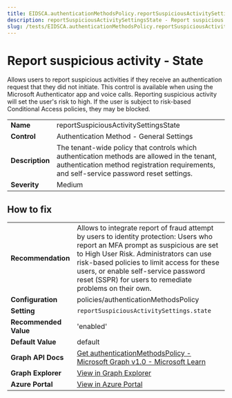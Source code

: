 ```yaml
---
title: EIDSCA.authenticationMethodsPolicy.reportSuspiciousActivitySettingsState
description: reportSuspiciousActivitySettingsState - Report suspicious activity - State
slug: /tests/EIDSCA.authenticationMethodsPolicy.reportSuspiciousActivitySettingsState
---
```


# Report suspicious activity - State

Allows users to report suspicious activities if they receive an authentication request that they did not initiate. This control is available when using the Microsoft Authenticator app and voice calls. Reporting suspicious activity will set the user's risk to high. If the user is subject to risk-based Conditional Access policies, they may be blocked.

| | |
|-|-|
| **Name** | reportSuspiciousActivitySettingsState |
| **Control** | Authentication Method - General Settings |
| **Description** | The tenant-wide policy that controls which authentication methods are allowed in the tenant, authentication method registration requirements, and self-service password reset settings. |
| **Severity** | Medium |

## How to fix
| | |
|-|-|
| **Recommendation** | Allows to integrate report of fraud attempt by users to identity protection: Users who report an MFA prompt as suspicious are set to High User Risk. Administrators can use risk-based policies to limit access for these users, or enable self-service password reset (SSPR) for users to remediate problems on their own. |
| **Configuration** | policies/authenticationMethodsPolicy |
| **Setting** | `reportSuspiciousActivitySettings.state` |
| **Recommended Value** | 'enabled' |
| **Default Value** | default |
| **Graph API Docs** | [Get authenticationMethodsPolicy - Microsoft Graph v1.0 - Microsoft Learn](https://learn.microsoft.com/en-us/graph/api/authenticationmethodspolicy-get) |
| **Graph Explorer** | [View in Graph Explorer](https://developer.microsoft.com/en-us/graph/graph-explorer?request=policies/authenticationMethodsPolicy&method=GET&version=beta&GraphUrl=https://graph.microsoft.com) |
| **Azure Portal** | [View in Azure Portal](https://portal.azure.com/#view/Microsoft_AAD_IAM/AuthenticationMethodsMenuBlade/~/AdminAuthMethods) | 



